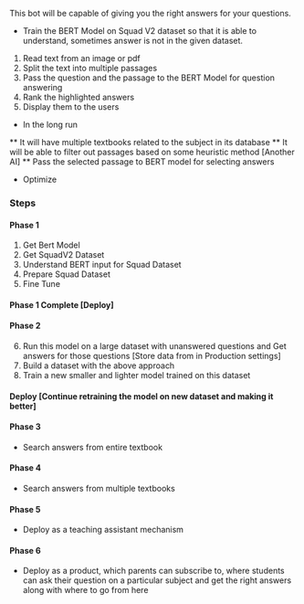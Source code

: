 This bot will be capable of giving you the right answers for your questions.

* Train the BERT Model on Squad V2 dataset so that it is able to understand, sometimes answer is not in the given dataset.

1. Read text from an image or pdf
2. Split the text into multiple passages
3. Pass the question and the passage to the BERT Model for question answering
4. Rank the highlighted answers
5. Display them to the users

* In the long run

** It will have multiple textbooks related to the subject in its database
** It will be able to filter out passages based on some heuristic method [Another AI]
** Pass the selected passage to BERT model for selecting answers

* Optimize

### Steps

#### Phase 1
1. Get Bert Model
2. Get SquadV2 Dataset
3. Understand BERT input for Squad Dataset
4. Prepare Squad Dataset
5. Fine Tune
#### Phase 1 Complete [Deploy]

#### Phase 2 
6. Run this model on a large dataset with unanswered questions and Get answers for those questions [Store data from in Production settings]
7. Build a dataset with the above approach
8. Train a new smaller and lighter model trained on this dataset
#### Deploy [Continue retraining the model on new dataset and making it better]

#### Phase 3 
* Search answers from entire textbook

#### Phase 4
* Search answers from multiple textbooks

#### Phase 5
* Deploy as a teaching assistant mechanism

#### Phase 6
* Deploy as a product, which parents can subscribe to, where students can ask their question on a particular subject and get the right answers along with where to go from here

